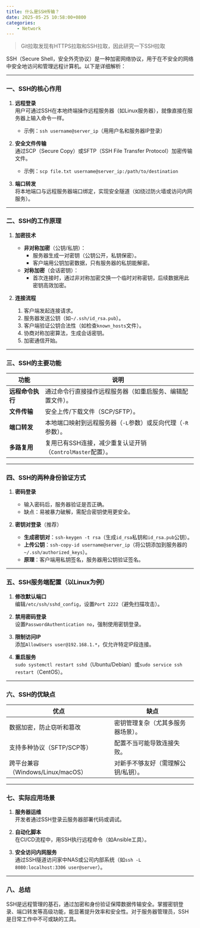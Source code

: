 ```yaml
---
title: 什么是SSH传输？
date: 2025-05-25 10:58:00+0800
categories:
    - Network
---
```


> Git拉取发现有HTTPS拉取和SSH拉取，因此研究一下SSH拉取

SSH（Secure Shell，安全外壳协议）是一种加密网络协议，用于在不安全的网络中安全地访问和管理远程计算机。以下是详细解析：

---

### **一、SSH的核心作用**
1. **远程登录**  
   用户可通过SSH在本地终端操作远程服务器（如Linux服务器），就像直接在服务器上输入命令一样。
   - 示例：`ssh username@server_ip`（用用户名和服务器IP登录）

2. **安全文件传输**  
   通过SCP（Secure Copy）或SFTP（SSH File Transfer Protocol）加密传输文件。
   - 示例：`scp file.txt username@server_ip:/path/to/destination`

3. **端口转发**  
   将本地端口与远程服务器端口绑定，实现安全隧道（如绕过防火墙或访问内网服务）。

---

### **二、SSH的工作原理**
1. **加密技术**  
   - **非对称加密**（公钥/私钥）：  
     - 服务器生成一对密钥（公钥公开，私钥保密）。  
     - 客户端用公钥加密数据，只有服务器的私钥能解密。  
   - **对称加密**（会话密钥）：  
     - 首次连接时，通过非对称加密交换一个临时对称密钥，后续数据用此密钥高效加密。

2. **连接流程**  
   1. 客户端发起连接请求。  
   2. 服务器发送公钥（如`~/.ssh/id_rsa.pub`）。  
   3. 客户端验证公钥合法性（如检查`known_hosts`文件）。  
   4. 协商对称加密算法，生成会话密钥。  
   5. 加密通信开始。

---

### **三、SSH的主要功能**
| 功能                | 说明                                                                 |
|---------------------|----------------------------------------------------------------------|
| **远程命令执行**    | 通过命令行直接操作远程服务器（如重启服务、编辑配置文件）。           |
| **文件传输**        | 安全上传/下载文件（SCP/SFTP）。                                      |
| **端口转发**        | 本地端口映射到远程服务器（`-L`参数）或反向代理（`-R`参数）。         |
| **多路复用**        | 复用已有SSH连接，减少重复认证开销（`ControlMaster`配置）。           |

---

### **四、SSH的两种身份验证方式**
1. **密码登录**  
   - 输入密码后，服务器验证是否正确。  
   - 缺点：易被暴力破解，需配合密钥使用更安全。

2. **密钥对登录**（推荐）  
   - **生成密钥对**：`ssh-keygen -t rsa`（生成`id_rsa`私钥和`id_rsa.pub`公钥）。  
   - **上传公钥**：`ssh-copy-id username@server_ip`（将公钥添加到服务器的`~/.ssh/authorized_keys`）。  
   - **原理**：客户端用私钥签名，服务器用公钥验证签名。

---

### **五、SSH服务端配置（以Linux为例）**
1. **修改默认端口**  
   编辑`/etc/ssh/sshd_config`，设置`Port 2222`（避免扫描攻击）。

2. **禁用密码登录**  
   设置`PasswordAuthentication no`，强制使用密钥登录。

3. **限制访问IP**  
   添加`AllowUsers user@192.168.1.*`，仅允许特定IP段连接。

4. **重启服务**  
   `sudo systemctl restart sshd`（Ubuntu/Debian）或`sudo service ssh restart`（CentOS）。

---

### **六、SSH的优缺点**
| 优点                          | 缺点                              |
|-------------------------------|-----------------------------------|
| 数据加密，防止窃听和篡改      | 密钥管理复杂（尤其多服务器场景）。|
| 支持多种协议（SFTP/SCP等）    | 配置不当可能导致连接失败。        |
| 跨平台兼容（Windows/Linux/macOS）| 对新手不够友好（需理解公钥/私钥）。|

---

### **七、实际应用场景**
1. **服务器运维**  
   开发者通过SSH登录云服务器部署代码或调试。

2. **自动化脚本**  
   在CI/CD流程中，用SSH执行远程命令（如Ansible工具）。

3. **安全访问内网服务**  
   通过SSH隧道访问家中NAS或公司内部系统（如`ssh -L 8080:localhost:3306 user@server`）。

---

### **八、总结**
SSH是远程管理的基石，通过加密和身份验证保障数据传输安全。掌握密钥登录、端口转发等高级功能，能显著提升效率和安全性。对于服务器管理员，SSH是日常工作中不可或缺的工具。